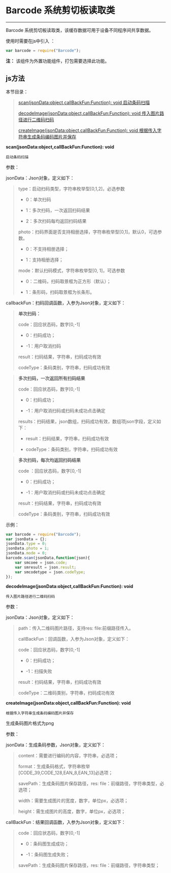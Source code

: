 # Barcode 系统剪切板读取类

----------

Barcode 系统剪切板读取类，该缓存数据可用于设备不同程序间共享数据。


使用时需要在js中引入 ：

```javascript
var barcode = require("Barcode"); 
```

**注：** 该组件为外置功能组件，打包需要选择此功能。

<h2 id="cid_1">js方法</h2>  


本节目录：

>[ scan(jsonData:object,callBackFun:Function): void  启动条码扫描 ](#ff_0)
> 
> [decodeImage(jsonData:object,callBackFun:Function): void  传入图片路径进行二维码扫码 ](#ff_1)
>
>[ createImage(jsonData:object,callBackFun:Function): void   根据传入字符串生成条码编码图片并保存  ](#ff_2)

<span id="ff_0">**scan(jsonData:object,callBackFun:Function): void**</span>  

<code>启动条码扫描</code>    

参数：  

jsonData：Json对象，定义如下：  

> type：启动扫码类型，字符串枚举型[0,1,2]，必选参数
> 
> - 0：单次扫码
> 
> - 1：多次扫码，一次返回扫码结果
> 
> - 2：多次扫码每均返回扫码结果
> 
> photo：扫码界面是否支持相册选择，字符串枚举型[0,1]，默认0，可选参数。
> 
> - 0：不支持相册选择；
> 
> - 1：支持相册选择；
> 
> mode：默认扫码模式，字符串枚举型[0, 1]，可选参数
> 
> -  0：二维码，扫码取景框为正方形（默认）；
> 
> -  1：条形码，扫码取景框为长条形。

callbackFun：扫码回调函数，入参为Json对象，定义如下：

> **单次扫码：**
> 
> code：回应状态码，数字[0,-1]
> 
> - 0：扫码成功；
> 
> - -1：用户取消扫码
> 
> result：扫码结果，字符串，扫码成功有效
> 
> codeType：条码类别，字符串，扫码成功有效
 
> **多次扫码，一次返回所有扫码结果**
> 
> code：回应状态码，数字[0,-1]
> 
> - 0：扫码成功；
> 
> - -1：用户取消扫码或扫码未成功点击确定
> 
> results：扫码结果，json数组，扫码成功有效，数组项json字段，定义如下：
> 
> - result：扫码结果，字符串，扫码成功有效
> 
> - codeType：条码类别，字符串，扫码成功有效
 
> **多次扫码，每次均返回扫码结果**
> 
> code ：回应状态码，数字[0,-1]
> 
> - 0：扫码成功；
> 
> - -1：用户取消扫码或扫码未成功点击确定
> 
> result：扫码结果，字符串，扫码成功有效
> 
> codeType：条码类别，字符串，扫码成功有效




示例：

```javascript
var barcode = require("Barcode"); 
var jsonData = {};
jsonData.type = 0;
jsonData.photo = 1;
jsonData.mode = 0;
barcode.scan(jsonData,function(json){
	var smcoee = json.code;
	var smresult = json.result;
	var smcodetype = json.codeType;
});
```




<span id="ff_1">**decodeImage(jsonData:object,callBackFun:Function): void**</span>  

<code>传入图片路径进行二维码扫码</code>


参数：

jsonData：Json对象，定义如下：

> path：传入二维码图片路径，支持res: file:前缀路径传入。
> 
> callBackFun：回调函数，入参为Json对象，定义如下：
> 
> code：回应状态码，数字[0,-1]
> 
> - 0：扫码成功；
> 
> - -1：扫描失败
> 
> result：扫码结果，字符串，扫码成功有效
> 
> codeType：二维码类别，字符串，扫码成功有效


<span id="ff_2">**createImage(jsonData:object,callBackFun:Function): void**</span>  

<code>根据传入字符串生成条码编码图片并保存</code>  

生成条码图片格式为png

参数：  

jsonData：生成条码参数，Json对象，定义如下：  

> content：需要进行编码的内容，字符串，必选项；
> 
> format：生成条码格式，字符串枚举[CODE_39,CODE_128,EAN_8,EAN_13]必选项；
> 
> savePath：生成条码图片保存路径，res: file：前缀路径，字符串类型，必选项；
> 
> width：需要生成图片的宽度，数字，单位px，必选项；
> 
> height：需生成图片的高度，数字，单位px，必选项；

callBackFun：结果回调函数，入参为Json对象，定义如下：  

> code：回应状态码，数字[0,-1]
> 
> - 0：条码图生成成功；
> 
> - -1：条码图生成失败；
> 
> savePath：生成条码图片保存路径，res: file：前缀路径，字符串类型；
